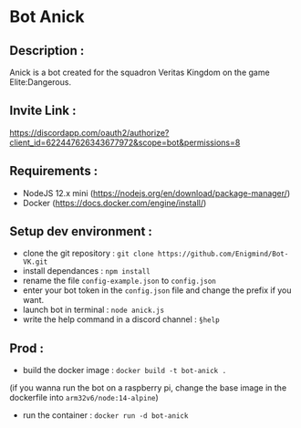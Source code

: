 # Bot Anick
## Description :
Anick is a bot created for the squadron Veritas Kingdom on the game Elite:Dangerous.

## Invite Link :
https://discordapp.com/oauth2/authorize?client_id=622447626343677972&scope=bot&permissions=8

## Requirements :
- NodeJS 12.x mini (https://nodejs.org/en/download/package-manager/)
- Docker (https://docs.docker.com/engine/install/)
## Setup dev environment :
- clone the git repository : `git clone https://github.com/Enigmind/Bot-VK.git`
- install dependances : `npm install`
- rename the file `config-example.json` to `config.json`
- enter your bot token in the `config.json` file and change the prefix if you want.
- launch bot in terminal : `node anick.js`
- write the help command in a discord channel : `§help`


## Prod :
- build the docker image : `docker build -t bot-anick .`

(if you wanna run the bot on a raspberry pi, change the base image in the dockerfile into `arm32v6/node:14-alpine`)

- run the container : `docker run -d bot-anick`